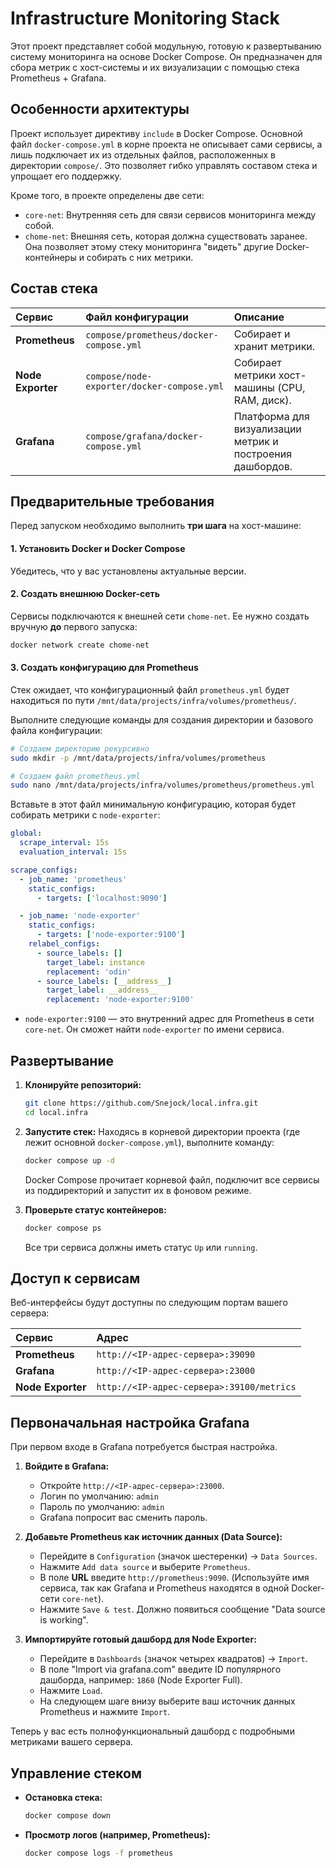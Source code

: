 # Infrastructure Monitoring Stack

Этот проект представляет собой модульную, готовую к развертыванию систему мониторинга на основе Docker Compose. Он предназначен для сбора метрик с хост-системы и их визуализации с помощью стека Prometheus + Grafana.

## Особенности архитектуры

Проект использует директиву `include` в Docker Compose. Основной файл `docker-compose.yml` в корне проекта не описывает сами сервисы, а лишь подключает их из отдельных файлов, расположенных в директории `compose/`. Это позволяет гибко управлять составом стека и упрощает его поддержку.

Кроме того, в проекте определены две сети:
*   `core-net`: Внутренняя сеть для связи сервисов мониторинга между собой.
*   `chome-net`: Внешняя сеть, которая должна существовать заранее. Она позволяет этому стеку мониторинга "видеть" другие Docker-контейнеры и собирать с них метрики.

## Состав стека

| Сервис | Файл конфигурации | Описание |
| :--- | :--- | :--- |
| **Prometheus** | `compose/prometheus/docker-compose.yml` | Собирает и хранит метрики. |
| **Node Exporter** | `compose/node-exporter/docker-compose.yml` | Собирает метрики хост-машины (CPU, RAM, диск). |
| **Grafana** | `compose/grafana/docker-compose.yml` | Платформа для визуализации метрик и построения дашбордов. |

## Предварительные требования

Перед запуском необходимо выполнить **три шага** на хост-машине:

#### 1. Установить Docker и Docker Compose

Убедитесь, что у вас установлены актуальные версии.

#### 2. Создать внешнюю Docker-сеть

Сервисы подключаются к внешней сети `chome-net`. Ее нужно создать вручную **до** первого запуска:
```bash
docker network create chome-net
```

#### 3. Создать конфигурацию для Prometheus

Стек ожидает, что конфигурационный файл `prometheus.yml` будет находиться по пути `/mnt/data/projects/infra/volumes/prometheus/`.

Выполните следующие команды для создания директории и базового файла конфигурации:

```bash
# Создаем директорию рекурсивно
sudo mkdir -p /mnt/data/projects/infra/volumes/prometheus

# Создаем файл prometheus.yml
sudo nano /mnt/data/projects/infra/volumes/prometheus/prometheus.yml
```

Вставьте в этот файл минимальную конфигурацию, которая будет собирать метрики с `node-exporter`:

```yaml
global:
  scrape_interval: 15s
  evaluation_interval: 15s

scrape_configs:
  - job_name: 'prometheus'
    static_configs:
      - targets: ['localhost:9090']

  - job_name: 'node-exporter'
    static_configs:
      - targets: ['node-exporter:9100']
    relabel_configs:
      - source_labels: []
        target_label: instance
        replacement: 'odin'
      - source_labels: [__address__]
        target_label: __address__
        replacement: 'node-exporter:9100'
```
*   `node-exporter:9100` — это внутренний адрес для Prometheus в сети `core-net`. Он сможет найти `node-exporter` по имени сервиса.

## Развертывание

1.  **Клонируйте репозиторий:**
    ```bash
    git clone https://github.com/Snejock/local.infra.git
    cd local.infra
    ```

2.  **Запустите стек:**
    Находясь в корневой директории проекта (где лежит основной `docker-compose.yml`), выполните команду:
    ```bash
    docker compose up -d
    ```
    Docker Compose прочитает корневой файл, подключит все сервисы из поддиректорий и запустит их в фоновом режиме.

3.  **Проверьте статус контейнеров:**
    ```bash
    docker compose ps
    ```
    Все три сервиса должны иметь статус `Up` или `running`.

## Доступ к сервисам

Веб-интерфейсы будут доступны по следующим портам вашего сервера:

| Сервис | Адрес |
| :--- | :--- |
| **Prometheus** | `http://<IP-адрес-сервера>:39090` |
| **Grafana** | `http://<IP-адрес-сервера>:23000` |
| **Node Exporter** | `http://<IP-адрес-сервера>:39100/metrics`|

## Первоначальная настройка Grafana

При первом входе в Grafana потребуется быстрая настройка.

1.  **Войдите в Grafana:**
    *   Откройте `http://<IP-адрес-сервера>:23000`.
    *   Логин по умолчанию: `admin`
    *   Пароль по умолчанию: `admin`
    *   Grafana попросит вас сменить пароль.

2.  **Добавьте Prometheus как источник данных (Data Source):**
    *   Перейдите в `Configuration` (значок шестеренки) -> `Data Sources`.
    *   Нажмите `Add data source` и выберите `Prometheus`.
    *   В поле **URL** введите `http://prometheus:9090`. (Используйте имя сервиса, так как Grafana и Prometheus находятся в одной Docker-сети `core-net`).
    *   Нажмите `Save & test`. Должно появиться сообщение "Data source is working".

3.  **Импортируйте готовый дашборд для Node Exporter:**
    *   Перейдите в `Dashboards` (значок четырех квадратов) -> `Import`.
    *   В поле "Import via grafana.com" введите ID популярного дашборда, например: `1860` (Node Exporter Full).
    *   Нажмите `Load`.
    *   На следующем шаге внизу выберите ваш источник данных Prometheus и нажмите `Import`.

Теперь у вас есть полнофункциональный дашборд с подробными метриками вашего сервера.

## Управление стеком

*   **Остановка стека:**
    ```bash
    docker compose down
    ```
*   **Просмотр логов (например, Prometheus):**
    ```bash
    docker compose logs -f prometheus
    ```
